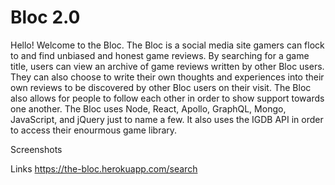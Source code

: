 # Bloc 2.0

Hello! Welcome to the Bloc. The Bloc is a social media site gamers can flock to and find unbiased and honest game reviews. By searching for a game title, users can view an archive of game reviews written by other Bloc users. They can also choose to write their own thoughts and experiences into their own reviews to be discovered by other Bloc users on their visit. The Bloc also allows for people to follow each other in order to show support towards one another. The Bloc uses Node, React, Apollo, GraphQL, Mongo, JavaScript, and jQuery just to name a few. It also uses the IGDB API in order to access their enourmous game library. 


Screenshots

Links
https://the-bloc.herokuapp.com/search
